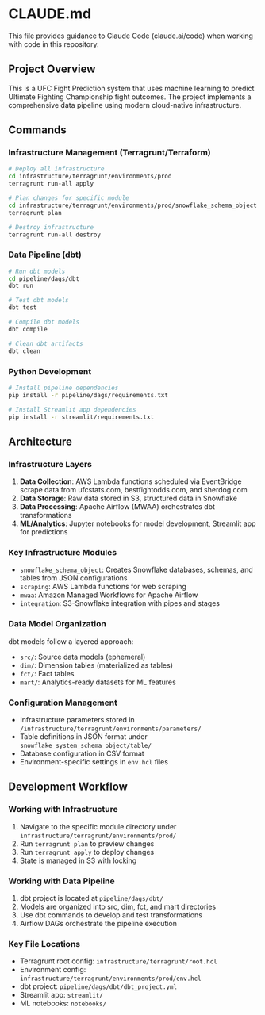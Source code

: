 # CLAUDE.md

This file provides guidance to Claude Code (claude.ai/code) when working with code in this repository.

## Project Overview

This is a UFC Fight Prediction system that uses machine learning to predict Ultimate Fighting Championship fight outcomes. The project implements a comprehensive data pipeline using modern cloud-native infrastructure.

## Commands

### Infrastructure Management (Terragrunt/Terraform)

```bash
# Deploy all infrastructure
cd infrastructure/terragrunt/environments/prod
terragrunt run-all apply

# Plan changes for specific module
cd infrastructure/terragrunt/environments/prod/snowflake_schema_object
terragrunt plan

# Destroy infrastructure
terragrunt run-all destroy
```

### Data Pipeline (dbt)

```bash
# Run dbt models
cd pipeline/dags/dbt
dbt run

# Test dbt models
dbt test

# Compile dbt models
dbt compile

# Clean dbt artifacts
dbt clean
```

### Python Development

```bash
# Install pipeline dependencies
pip install -r pipeline/dags/requirements.txt

# Install Streamlit app dependencies
pip install -r streamlit/requirements.txt
```

## Architecture

### Infrastructure Layers

1. **Data Collection**: AWS Lambda functions scheduled via EventBridge scrape data from ufcstats.com, bestfightodds.com, and sherdog.com
2. **Data Storage**: Raw data stored in S3, structured data in Snowflake
3. **Data Processing**: Apache Airflow (MWAA) orchestrates dbt transformations
4. **ML/Analytics**: Jupyter notebooks for model development, Streamlit app for predictions

### Key Infrastructure Modules

- `snowflake_schema_object`: Creates Snowflake databases, schemas, and tables from JSON configurations
- `scraping`: AWS Lambda functions for web scraping
- `mwaa`: Amazon Managed Workflows for Apache Airflow
- `integration`: S3-Snowflake integration with pipes and stages

### Data Model Organization

dbt models follow a layered approach:
- `src/`: Source data models (ephemeral)
- `dim/`: Dimension tables (materialized as tables)
- `fct/`: Fact tables
- `mart/`: Analytics-ready datasets for ML features

### Configuration Management

- Infrastructure parameters stored in `/infrastructure/terragrunt/environments/parameters/`
- Table definitions in JSON format under `snowflake_system_schema_object/table/`
- Database configuration in CSV format
- Environment-specific settings in `env.hcl` files

## Development Workflow

### Working with Infrastructure

1. Navigate to the specific module directory under `infrastructure/terragrunt/environments/prod/`
2. Run `terragrunt plan` to preview changes
3. Run `terragrunt apply` to deploy changes
4. State is managed in S3 with locking

### Working with Data Pipeline

1. dbt project is located at `pipeline/dags/dbt/`
2. Models are organized into src, dim, fct, and mart directories
3. Use dbt commands to develop and test transformations
4. Airflow DAGs orchestrate the pipeline execution

### Key File Locations

- Terragrunt root config: `infrastructure/terragrunt/root.hcl`
- Environment config: `infrastructure/terragrunt/environments/prod/env.hcl`
- dbt project: `pipeline/dags/dbt/dbt_project.yml`
- Streamlit app: `streamlit/`
- ML notebooks: `notebooks/`